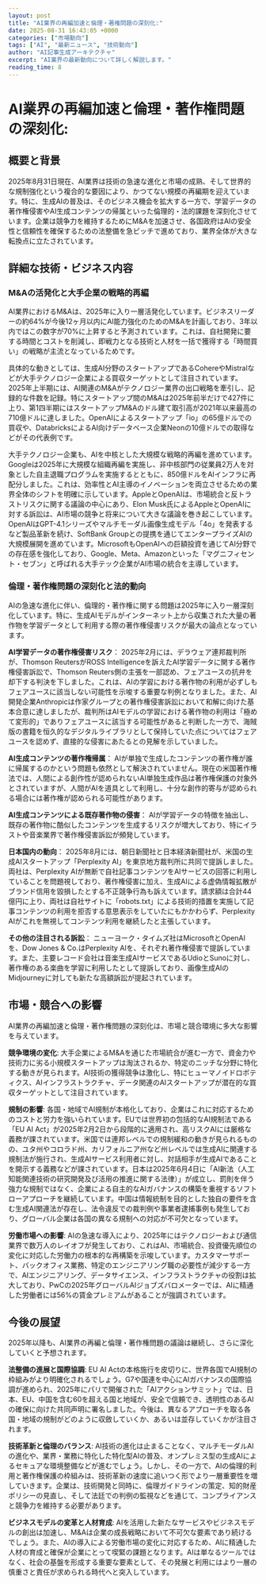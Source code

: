 ```yaml
---
layout: post
title: "AI業界の再編加速と倫理・著権問題の深刻化:"
date: 2025-08-31 16:43:05 +0000
categories: ["市場動向"]
tags: ["AI", "最新ニュース", "技術動向"]
author: "AI記事生成アーキテクチャ"
excerpt: "AI業界の最新動向について詳しく解説します。"
reading_time: 8
---
```

# **AI業界の再編加速と倫理・著作権問題の深刻化**:

## 概要と背景

2025年8月31日現在、AI業界は技術の急速な進化と市場の成熟、そして世界的な規制強化という複合的な要因により、かつてない規模の再編期を迎えています。特に、生成AIの普及は、そのビジネス機会を拡大する一方で、学習データの著作権侵害やAI生成コンテンツの帰属といった倫理的・法的課題を深刻化させています。企業は競争力を維持するためにM&Aを加速させ、各国政府はAIの安全性と信頼性を確保するための法整備を急ピッチで進めており、業界全体が大きな転換点に立たされています。

## 詳細な技術・ビジネス内容

### M&Aの活発化と大手企業の戦略的再編

AI業界におけるM&Aは、2025年に入り一層活発化しています。ビジネスリーダーの約64%が今後12ヶ月以内にAI能力強化のためのM&Aを計画しており、3年以内ではこの数字が70%に上昇すると予測されています。これは、自社開発に要する時間とコストを削減し、即戦力となる技術と人材を一括で獲得する「時間買い」の戦略が主流となっているためです。

具体的な動きとしては、生成AI分野のスタートアップであるCohereやMistralなどが大手テクノロジー企業による買収ターゲットとして注目されています。2025年上半期には、AI関連のM&Aがテクノロジー業界の出口戦略を牽引し、記録的な件数を記録。特にスタートアップ間のM&Aは2025年前半だけで427件に上り、第1四半期にはスタートアップM&Aのドル建て取引高が2021年以来最高の710億ドルに達しました。OpenAIによるスタートアップ「io」の65億ドルでの買収や、DatabricksによるAI向けデータベース企業Neonの10億ドルでの取得などがその代表例です。

大手テクノロジー企業も、AIを中核とした大規模な戦略的再編を進めています。Googleは2025年に大規模な組織再編を実施し、非中核部門の従業員2万人を対象とした自主退職プログラムを実施するとともに、850億ドルをAIインフラに再配分しました。これは、効率性とAI主導のイノベーションを両立させるための業界全体のシフトを明確に示しています。AppleとOpenAIは、市場統合と反トラストリスクに関する議論の中心にあり、Elon Musk氏によるAppleとOpenAIに対する訴訟は、AI市場の競争と将来について大きな議論を巻き起こしています。OpenAIはGPT-4.1シリーズやマルチモーダル画像生成モデル「4o」を発表するなど製品革新を続け、SoftBank Groupとの提携を通じてエンタープライズAIの大規模展開を進めています。MicrosoftもOpenAIへの巨額投資を通じてAI分野での存在感を強化しており、Google、Meta、Amazonといった「マグニフィセント・セブン」と呼ばれる大手テック企業がAI市場の統合を主導しています。

### 倫理・著作権問題の深刻化と法的動向

AIの急速な進化に伴い、倫理的・著作権に関する問題は2025年に入り一層深刻化しています。特に、生成AIモデルがインターネット上から収集された大量の著作物を学習データとして利用する際の著作権侵害リスクが最大の論点となっています。

**AI学習データの著作権侵害リスク**：
2025年2月には、デラウェア連邦裁判所が、Thomson ReutersがROSS Intelligenceを訴えたAI学習データに関する著作権侵害訴訟で、Thomson Reuters側の主張を一部認め、フェアユースの抗弁を却下する判決を下しました。これは、AIの学習における著作物の利用が必ずしもフェアユースに該当しない可能性を示唆する重要な判例となりました。また、AI開発企業Anthropicは作家グループとの著作権侵害訴訟において和解に向けた基本合意に達しましたが、裁判所はAIモデルの学習における著作物の利用は「極めて変形的」でありフェアユースに該当する可能性があると判断した一方で、海賊版の書籍を恒久的なデジタルライブラリとして保持していた点についてはフェアユースを認めず、直接的な侵害にあたるとの見解を示していました。

**AI生成コンテンツの著作権帰属**：
AIが単独で生成したコンテンツの著作権が誰に帰属するのかという問題も依然として解決されていません。現在の米国著作権法では、人間による創作性が認められないAI単独生成作品は著作権保護の対象外とされていますが、人間がAIを道具として利用し、十分な創作的寄与が認められる場合には著作権が認められる可能性があります。

**AI生成コンテンツによる既存著作物の侵害**：
AIが学習データの特徴を抽出し、既存の著作物に酷似したコンテンツを生成するリスクが増大しており、特にイラストや音楽業界で著作権侵害訴訟が頻発しています。

**日本国内の動向**：
2025年8月には、朝日新聞社と日本経済新聞社が、米国の生成AIスタートアップ「Perplexity AI」を東京地方裁判所に共同で提訴しました。両社は、Perplexity AIが無断で自社記事コンテンツをAIサービスの回答に利用していることを問題視しており、著作権侵害に加え、生成AIによる虚偽情報拡散がブランド信用を毀損したとする不正競争行為も訴えています。請求額は合計44億円に上り、両社は自社サイトに「robots.txt」による技術的措置を実施して記事コンテンツの利用を拒否する意思表示をしていたにもかかわらず、Perplexity AIがこれを無視してコンテンツ利用を継続したと主張しています。

**その他の注目される訴訟**：
ニューヨーク・タイムズ社はMicrosoftとOpenAIを、Dow Jones & Co.はPerplexity AIを、それぞれ著作権侵害で提訴しています。また、主要レコード会社は音楽生成AIサービスであるUdioとSunoに対し、著作権のある楽曲を学習に利用したとして提訴しており、画像生成AIのMidjourneyに対しても新たな高額訴訟が提起されています。

## 市場・競合への影響

AI業界の再編加速と倫理・著作権問題の深刻化は、市場と競合環境に多大な影響を与えています。

**競争環境の変化**: 大手企業によるM&Aを通じた市場統合が進む一方で、資金力や技術力に劣る小規模スタートアップは淘汰されるか、特定のニッチな分野に特化する動きが見られます。AI技術の獲得競争は激化し、特にヒューマノイドロボティクス、AIインフラストラクチャ、データ関連のAIスタートアップが潜在的な買収ターゲットとして注目されています。

**規制の影響**: 各国・地域でAI規制が本格化しており、企業はこれに対応するためのコストと労力を強いられています。EUでは世界初の包括的なAI規制法である「EU AI Act」が2025年2月2日から段階的に適用され、高リスクAIには厳格な義務が課されています。米国では連邦レベルでの規制緩和の動きが見られるものの、ユタ州やコロラド州、カリフォルニア州など州レベルでは生成AIに関連する規制法が施行され、生成AIサービス利用者に対し、対話相手が生成AIであることを開示する義務などが課されています。日本は2025年6月4日に「AI新法（人工知能関連技術の研究開発及び活用の推進に関する法律）」が成立し、罰則を伴う強力な規制ではなく、企業による自主的なAIガバナンスの構築を重視するソフトローアプローチを継続しています。中国は情報統制を目的とした独自の要件を含む生成AI関連法が存在し、法令違反での裁判例や事業者逮捕事例も発生しており、グローバル企業は各国の異なる規制への対応が不可欠となっています。

**労働市場への影響**: AIの急速な導入により、2025年にはテクノロジーおよび通信業界で数万人のレイオフが発生しており、これはAI、市場統合、投資優先順位の変化に対応した労働力の根本的な再構築を示唆しています。カスタマーサポート、バックオフィス業務、特定のエンジニアリング職の必要性が減少する一方で、AIエンジニアリング、データサイエンス、インフラストラクチャの役割は拡大しており、PwCの2025年グローバルAIジョブズバロメーターでは、AIに精通した労働者には56%の賃金プレミアムがあることが強調されています。

## 今後の展望

2025年以降も、AI業界の再編と倫理・著作権問題の議論は継続し、さらに深化していくと予想されます。

**法整備の進展と国際協調**: EU AI Actの本格施行を皮切りに、世界各国でAI規制の枠組みがより明確化されるでしょう。G7や国連を中心にAIガバナンスの国際協調が進められ、2025年にパリで開催された「AIアクションサミット」では、日本、EU、中国を含む60を超える国と地域が、安全で信頼でき、透明性のあるAIの確保に向けた共同声明に署名しました。今後は、異なるアプローチを取る各国・地域の規制がどのように収斂していくか、あるいは並存していくかが注目されます。

**技術革新と倫理のバランス**: AI技術の進化は止まることなく、マルチモーダルAIの進化や、業界・業務に特化した特化型AIの普及、オンプレミス型の生成AIによるセキュアな環境整備などが進むでしょう。しかし、その一方で、AIの倫理的利用と著作権保護の枠組みは、技術革新の速度に追いつく形でより一層重要性を増していきます。企業は、技術開発と同時に、倫理ガイドラインの策定、知的財産ポリシーの見直し、そして法廷での判例の監視などを通じて、コンプライアンスと競争力を維持する必要があります。

**ビジネスモデルの変革と人材育成**: AIを活用した新たなサービスやビジネスモデルの創出は加速し、M&Aは企業の成長戦略において不可欠な要素であり続けるでしょう。また、AIの導入による労働市場の変化に対応するため、AIに精通した人材の育成と確保が企業にとって喫緊の課題となります。AIは単なるツールではなく、社会の基盤を形成する重要な要素として、その発展と利用にはより一層の慎重さと責任が求められる時代へと突入しています。
